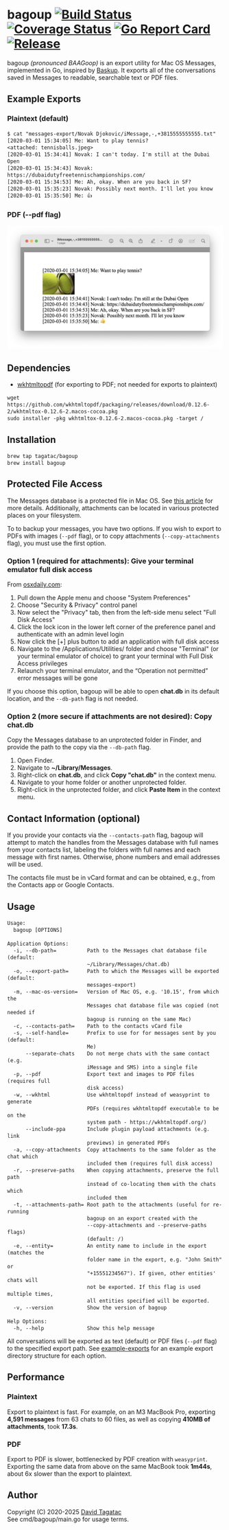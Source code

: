 # bagoup [![Build Status][ci-img]][ci] [![Coverage Status][cov-img]][cov] [![Go Report Card][card-img]][card] [![Release][release-img]][release]

bagoup *(pronounced BAAGoop)* is an export utility for Mac OS Messages,
implemented in Go, inspired by
[Baskup](https://github.com/PeterKaminski09/baskup). It exports all of the
conversations saved in Messages to readable, searchable text or PDF files.

## Example Exports
### Plaintext (default)
```
$ cat "messages-export/Novak Djokovic/iMessage,-,+3815555555555.txt"
[2020-03-01 15:34:05] Me: Want to play tennis?
<attached: tennisballs.jpeg>
[2020-03-01 15:34:41] Novak: I can't today. I'm still at the Dubai Open
[2020-03-01 15:34:43] Novak: https://dubaidutyfreetennischampionships.com/
[2020-03-01 15:34:53] Me: Ah, okay. When are you back in SF?
[2020-03-01 15:35:23] Novak: Possibly next month. I'll let you know
[2020-03-01 15:35:50] Me: 👍
```
### PDF (--pdf flag)
![Example PDF Export](example-exports/example-pdf-screenshot.png)

## Dependencies
- [wkhtmltopdf](https://wkhtmltopdf.org/) (for exporting to PDF; not needed for
exports to plaintext)
```
wget https://github.com/wkhtmltopdf/packaging/releases/download/0.12.6-2/wkhtmltox-0.12.6-2.macos-cocoa.pkg
sudo installer -pkg wkhtmltox-0.12.6-2.macos-cocoa.pkg -target /
```

## Installation
```
brew tap tagatac/bagoup
brew install bagoup
```

## Protected File Access
The Messages database is a protected file in Mac OS. See
[this article](https://appletoolbox.com/seeing-error-operation-not-permitted-in-macos-mojave/)
for more details. Additionally, attachments can be located in various protected
places on your filesystem.

To to backup your messages, you have two options. If you wish to export to PDFs
with images (`--pdf` flag), or to copy attachments (`--copy-attachments` flag),
you must use the first option.
### Option 1 (required for attachments): Give your terminal emulator full disk access
From [osxdaily.com](https://osxdaily.com/2018/10/09/fix-operation-not-permitted-terminal-error-macos/):
1. Pull down the Apple menu and choose "System Preferences"
1. Choose "Security & Privacy" control panel
1. Now select the "Privacy" tab, then from the left-side menu select "Full Disk Access"
1. Click the lock icon in the lower left corner of the preference panel and authenticate with an admin level login
1. Now click the [+] plus button to add an application with full disk access
1. Navigate to the /Applications/Utilities/ folder and choose "Terminal" (or your terminal emulator of choice) to grant your terminal with Full Disk Access privileges
1. Relaunch your terminal emulator, and the “Operation not permitted” error messages will be gone

If you choose this option, bagoup will be able to open **chat.db** in its
default location, and the `--db-path` flag is not needed.
### Option 2 (more secure if attachments are not desired): Copy chat.db
Copy the Messages database to an unprotected folder in Finder, and provide the
path to the copy via the `--db-path` flag.

1. Open Finder.
1. Navigate to **~/Library/Messages**.
1. Right-click on **chat.db**, and click **Copy "chat.db"** in the context menu.
1. Navigate to your home folder or another unprotected folder.
1. Right-click in the unprotected folder, and click **Paste Item** in the
context menu.

## Contact Information (optional)
If you provide your contacts via the `--contacts-path` flag, bagoup will attempt
to match the handles from the Messages database with full names from your
contacts list, labeling the folders with full names and each message with first
names. Otherwise, phone numbers and email addresses will be used.

The contacts file must be in vCard format and can be obtained,
e.g., from the Contacts app or Google Contacts.

## Usage
```
Usage:
  bagoup [OPTIONS]

Application Options:
  -i, --db-path=          Path to the Messages chat database file (default:
                          ~/Library/Messages/chat.db)
  -o, --export-path=      Path to which the Messages will be exported (default:
                          messages-export)
  -m, --mac-os-version=   Version of Mac OS, e.g. '10.15', from which the
                          Messages chat database file was copied (not needed if
                          bagoup is running on the same Mac)
  -c, --contacts-path=    Path to the contacts vCard file
  -s, --self-handle=      Prefix to use for for messages sent by you (default:
                          Me)
      --separate-chats    Do not merge chats with the same contact (e.g.
                          iMessage and SMS) into a single file
  -p, --pdf               Export text and images to PDF files (requires full
                          disk access)
  -w, --wkhtml            Use wkhtmltopdf instead of weasyprint to generate
                          PDFs (requires wkhtmltopdf executable to be on the
                          system path - https://wkhtmltopdf.org/)
      --include-ppa       Include plugin payload attachments (e.g. link
                          previews) in generated PDFs
  -a, --copy-attachments  Copy attachments to the same folder as the chat which
                          included them (requires full disk access)
  -r, --preserve-paths    When copying attachments, preserve the full path
                          instead of co-locating them with the chats which
                          included them
  -t, --attachments-path= Root path to the attachments (useful for re-running
                          bagoup on an export created with the
                          --copy-attachments and --preserve-paths flags)
                          (default: /)
  -e, --entity=           An entity name to include in the export (matches the
                          folder name in the export, e.g. "John Smith" or
                          "+15551234567"). If given, other entities' chats will
                          not be exported. If this flag is used multiple times,
                          all entities specified will be exported.
  -v, --version           Show the version of bagoup

Help Options:
  -h, --help              Show this help message
```
All conversations will be exported as text (default) or PDF files (`--pdf` flag)
to the specified export path. See [example-exports](example-exports) for an
example export directory structure for each option.

## Performance
### Plaintext
Export to plaintext is fast. For example, on an M3 MacBook Pro, exporting
**4,591 messages** from 63 chats to 60 files, as well as copying
**410MB of attachments**, took **17.3s**.
### PDF
Export to PDF is slower, bottlenecked by PDF creation with `weasyprint`.
Exporting the same data from above on the same MacBook took **1m44s**, about 6x
slower than the export to plaintext.

## Author
Copyright (C) 2020-2025  [David Tagatac](mailto:david@tagatac.net)  
See cmd/bagoup/main.go for usage terms.

[ci-img]: https://github.com/tagatac/bagoup/actions/workflows/makefile.yaml/badge.svg?branch=main
[ci]: https://github.com/tagatac/bagoup/actions?query=branch%3Amain
[cov-img]: https://codecov.io/gh/tagatac/bagoup/branch/main/graph/badge.svg
[cov]: https://codecov.io/gh/tagatac/bagoup
[card-img]: https://goreportcard.com/badge/github.com/tagatac/bagoup/v2
[card]: https://goreportcard.com/report/github.com/tagatac/bagoup/v2
[release-img]: https://img.shields.io/github/release/tagatac/bagoup.svg
[release]: https://github.com/tagatac/bagoup/releases/latest
